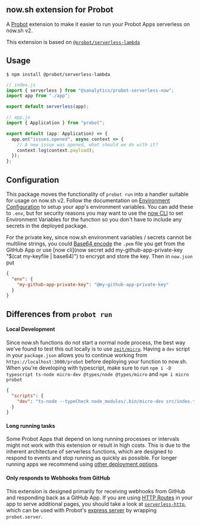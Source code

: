 ## now.sh extension for Probot

A [Probot](https://github.com/probot/probot) extension to make it easier to run your Probot Apps serverless on now.sh v2.

This extension is based on [`@probot/serverless-lambda`](https://github.com/probot/serverless-lambda)

## Usage

```shell
$ npm install @probot/serverless-lambda
```

```typescript
// index.js
import { serverless } from "@sanalytics/probot-serverless-now";
import app from "./app";

export default serverless(app);
```

```typescript
// app.js
import { Application } from "probot";

export default (app: Application) => {
  app.on("issues.opened", async context => {
    // A new issue was opened, what should we do with it?
    context.log(context.payload);
  });
};
```

## Configuration

This package moves the functionality of `probot run` into a handler suitable for usage on now.sh v2. Follow the documentation on [Environment Configuration](https://probot.github.io/docs/configuration/) to setup your app's environment variables. You can add these to `.env`, but for security reasons you may want to use the [now CLI](https://zeit.co/docs/v2/deployments/environment-variables-and-secrets/) to set Environment Variables for the function so you don't have to include any secrets in the deployed package.

For the private key, since now.sh environment variables / secrets cannot be multiline strings, you could [Base64 encode](https://nodejs.org/api/buffer.html#buffer_buffers_and_character_encodings) the `.pem` file you get from the GitHub App or use [now cli](now secret add my-github-app-private-key "\$(cat my-keyfile | base64)") to encrypt and store the key. Then in `now.json` put

```json
{
  "env": {
    "my-github-app-private-key": "@my-github-app-private-key"
  }
}
```

## Differences from `probot run`

#### Local Development

Since now.sh functions do not start a normal node process, the best way we've found to test this out locally is to use [`zeit/micro`](https://github.com/zeit/micro). Having a `dev` script in your `package.json` allows you to continue working from `https://localhost:3000/probot` before deploying your function to now.sh. When you're developing with typescript, make sure to run `npm i -D typescript ts-node micro-dev @types/node @types/micro` and `npm i micro probot`

```json
{
  "scripts": {
    "dev": "ts-node --typeCheck node_modules/.bin/micro-dev src/index.ts"
  }
}
```

#### Long running tasks

Some Probot Apps that depend on long running processes or intervals might not work with this extension or result in high costs. This is due to the inherent architecture of serverless functions, which are designed to respond to events and stop running as quickly as possible. For longer running apps we recommend using [other deployment options](https://probot.github.io/docs/deployment).

#### Only responds to Webhooks from GitHub

This extension is designed primarily for receiving webhooks from GitHub and responding back as a GitHub App. If you are using [HTTP Routes](https://probot.github.io/docs/http/) in your app to serve additional pages, you should take a look at [`serverless-http`](https://github.com/dougmoscrop/serverless-http), which can be used with Probot's [express server](https://github.com/probot/probot/blob/master/src/server.ts) by wrapping `probot.server`.
